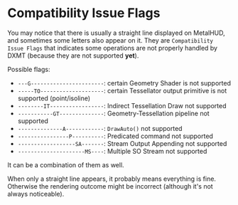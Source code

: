 # Compatibility Issue Flags



You may notice that there is usually a straight line displayed on MetalHUD, and sometimes some letters also appear on it. They are `Compatibility Issue Flags` that indicates some operations are not properly handled by DXMT (because they are not supported **yet**). 

Possible flags:
- `---G-----------------------`: certain Geometry Shader is not supported
- `-----TO--------------------`: certain Tessellator output primitive is not supported (point/isoline) 
- `--------IT-----------------`: Indirect Tessellation Draw not supported
- `-----------GT--------------`: Geometry-Tessellation pipeline not supported
- `--------------A------------`: `DrawAuto()` not supported
- `----------------P----------`: Predicated command not supported
- `------------------SA-------`: Stream Output Appending not supported
- `---------------------MS----`: Multiple SO Stream not supported

It can be a combination of them as well.

When only a straight line appears, it probably means everything is fine. Otherwise the rendering outcome might be incorrect (although it's not always noticeable).
